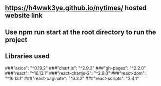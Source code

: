 ## https://h4wwk3ye.github.io/nytimes/ hosted website link

## Use npm run start at the root directory to run the project

## Libraries used 

###"axios": "^0.19.2"
###"chart.js": "^2.9.3"
###"gh-pages": "^2.2.0"
###"react": "^16.13.1"
###"react-chartjs-2": "^2.9.0"
###"react-dom": "^16.13.1"
###"react-paginate": "^6.3.2"
###"react-scripts": "3.4.1"
